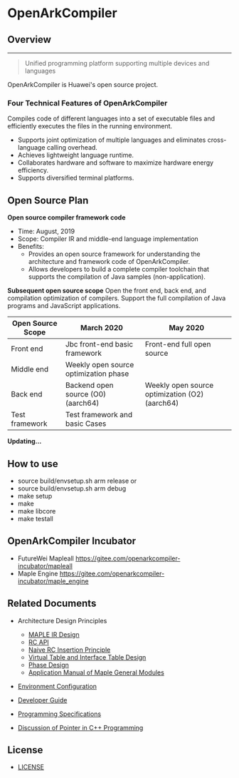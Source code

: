 # OpenArkCompiler

## Overview
-----------------
> Unified programming platform supporting multiple devices and languages

OpenArkCompiler is Huawei's open source project.

### Four Technical Features of OpenArkCompiler ###

Compiles code of different languages into a set of executable files and efficiently executes the files in the running environment.
- Supports joint optimization of multiple languages and eliminates cross-language calling overhead.
- Achieves lightweight language runtime.
- Collaborates hardware and software to maximize hardware energy efficiency.
- Supports diversified terminal platforms.

## Open Source Plan
**Open source compiler framework code**
- Time: August, 2019
- Scope: Compiler IR and middle-end language implementation
- Benefits:
   - Provides an open source framework for understanding the architecture and framework code of OpenArkCompiler.
   - Allows developers to build a complete compiler toolchain that supports the compilation of Java samples (non-application).

**Subsequent open source scope**
Open the front end, back end, and compilation optimization of compilers. Support the full compilation of Java programs and JavaScript applications.

|Open Source Scope|March 2020 |May 2020 |
| ------------ | -------------------|--------------------- |
|Front end| Jbc front-end basic framework | Front-end full open source |
|Middle end |Weekly open source optimization phase |       |
|Back end |Backend open source (O0) (aarch64)|Weekly open source optimization (O2) (aarch64)|
|Test framework|Test framework and basic Cases|     |

**Updating...**

## How to use
- source build/envsetup.sh arm release
  or
- source build/envsetup.sh arm debug
- make setup
- make
- make libcore
- make testall

## OpenArkCompiler Incubator
- FutureWei Mapleall https://gitee.com/openarkcompiler-incubator/mapleall
- Maple Engine https://gitee.com/openarkcompiler-incubator/maple_engine

## Related Documents

- Architecture Design Principles
   - [MAPLE IR Design](doc/en/MapleIRDesign.md)
   - [RC API](doc/en/RcApi.md)
   - [Naive RC Insertion Principle](doc/en/NaiveRcInsertionDescription.md)
   - [Virtual Table and Interface Table Design](doc/en/VtableItableDescription.md)
   - [Phase Design](doc/en/CompilerPhaseDescription.md)
   - [Application Manual of Maple General Modules](doc/en/DeveloperGuide4Utility.md)


- [Environment Configuration](doc/en/DevelopmentPreparation.md)

- [Developer Guide](doc/en/DeveloperGuide.md)

- [Programming Specifications](doc/en/ProgrammingSpecifications.md)

- [Discussion of Pointer in C++ Programming](doc/en/CPPCodingTalkAboutPointer.md)

## License
- [LICENSE](license/LICENSE)
